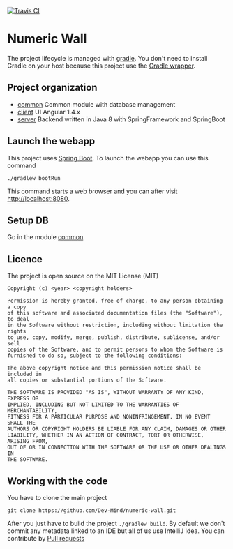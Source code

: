[![Travis CI](https://travis-ci.org/Dev-Mind/numeric-wall.svg?branch=master)](https://travis-ci.org/Dev-Mind/numeric-wall)

# Numeric Wall

The project lifecycle is managed with [gradle](https://gradle.org/). You don't need to install Gradle on your host because this project use the [Gradle wrapper](https://docs.gradle.org/current/userguide/gradle_wrapper.html).  

## Project organization 

* [common](common/README.md) Common module with database management
* [client](client/README.md) UI Angular 1.4.x
* [server](server/README.md) Backend written in Java 8 with SpringFramework and SpringBoot

## Launch the webapp

This project uses [Spring Boot](http://docs.spring.io/spring-boot/docs/current/reference/htmlsingle/). To launch the webapp you can use this command
```
./gradlew bootRun
```
This command starts a web browser and you can after visit [http://localhost:8080](http://localhost:8080).  

## Setup DB 

Go in the module [common](common/README.md) 


## Licence

The project is open source on the MIT License (MIT)

    Copyright (c) <year> <copyright holders>

    Permission is hereby granted, free of charge, to any person obtaining a copy
    of this software and associated documentation files (the "Software"), to deal
    in the Software without restriction, including without limitation the rights
    to use, copy, modify, merge, publish, distribute, sublicense, and/or sell
    copies of the Software, and to permit persons to whom the Software is
    furnished to do so, subject to the following conditions:

    The above copyright notice and this permission notice shall be included in
    all copies or substantial portions of the Software.

    THE SOFTWARE IS PROVIDED "AS IS", WITHOUT WARRANTY OF ANY KIND, EXPRESS OR
    IMPLIED, INCLUDING BUT NOT LIMITED TO THE WARRANTIES OF MERCHANTABILITY,
    FITNESS FOR A PARTICULAR PURPOSE AND NONINFRINGEMENT. IN NO EVENT SHALL THE
    AUTHORS OR COPYRIGHT HOLDERS BE LIABLE FOR ANY CLAIM, DAMAGES OR OTHER
    LIABILITY, WHETHER IN AN ACTION OF CONTRACT, TORT OR OTHERWISE, ARISING FROM,
    OUT OF OR IN CONNECTION WITH THE SOFTWARE OR THE USE OR OTHER DEALINGS IN
    THE SOFTWARE.
    
## Working with the code

You have to clone the main project

```
git clone https://github.com/Dev-Mind/numeric-wall.git
```

After you just have to build the project `./gradlew build`. By default we don't commit any metadata linked to an IDE but all of us use IntelliJ Idea. You can contribute by [Pull requests](https://help.github.com/articles/using-pull-requests/)

